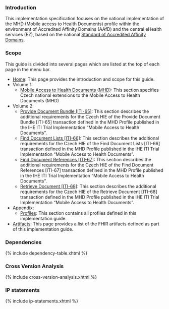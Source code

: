 ### Introduction 
This implementation specification focuses on the national implementation of the MHD (Mobile access to Health Documents) profile within the environment of Accredited Affinity Domains (AAfD) and the central eHealth services (EZ), based on the national [Standard of Accredited Affinity Domains](https://ncez.mzcr.cz/sites/default/files/media-documents/Standard%20Do%C4%8Dasn%C3%A9%20ulo%C5%BEi%C5%A1t%C4%9B%20v%200.10.pdf). 

### Scope

This guide is divided into several pages which are listed at the top of each page in the menu bar.

- [Home](index.html): This page provides the introduction and scope for this guide.
- Volume 1:
  - [Mobile Access to Health Documents (MHD)](mhd.html): This section specifies Czech national extensions to the Mobile Access to Health Documents (MHD) 
- Volume 2:  
  - [Provide Document Bundle [ITI-65]](iti-65.html): This section describes the additional requirements for the Czech HIE of the Provide Document Bundle [ITI-65] transaction defined in the MHD Profile published in the IHE ITI Trial Implementation “Mobile Access to Health Documents”.
  - [Find Document Lists [ITI-66]](iti-66.html): This section describes the additional requirements for the Czech HIE of the Find Document Lists [ITI-66] transaction defined in the MHD Profile published in the IHE ITI Trial Implementation “Mobile Access to Health Documents”.
  - [Find Document References [ITI-67]](iti-67.html): This section describes the additional requirements for the Czech HIE of the Find Document References [ITI-67] transaction defined in the MHD Profile published in the IHE ITI Trial Implementation “Mobile Access to Health Documents”.
  - [Retrieve Document [ITI-68]](iti-68.html): This section describes the additional requirements for the Czech HIE of the Retrieve Document [ITI-68] transaction defined in the MHD Profile published in the IHE ITI Trial Implementation “Mobile Access to Health Documents”.
- Appendix:
  - [Profiles](profiles.html): This section contains all profiles defined in this implementation guide.
- [Artifacts](artifacts.html): This page provides a list of the FHIR artifacts defined as part of this implementation guide.


### Dependencies

{% include dependency-table.xhtml %}

### Cross Version Analysis

{% include cross-version-analysis.xhtml %}

### IP statements

{% include ip-statements.xhtml %}


